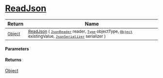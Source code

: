 # [ReadJson](./RectangleFConverter--ReadJson.md)



| Return | Name | 
| --- | --- | 
| <sub>[Object](https://docs.microsoft.com/en-us/dotnet/api/System.Object)</sub> | <sub>[ReadJson](./RectangleFConverter--ReadJson.md) ( [`JsonReader`](./RectangleFConverter--ReadJson.md) reader, [`Type`](https://docs.microsoft.com/en-us/dotnet/api/System.Type) objectType, [`Object`](https://docs.microsoft.com/en-us/dotnet/api/System.Object) existingValue, [`JsonSerializer`](./RectangleFConverter--ReadJson.md) serializer )</sub> | 


#### Parameters

#### Returns
[Object](https://docs.microsoft.com/en-us/dotnet/api/System.Object)<br>
